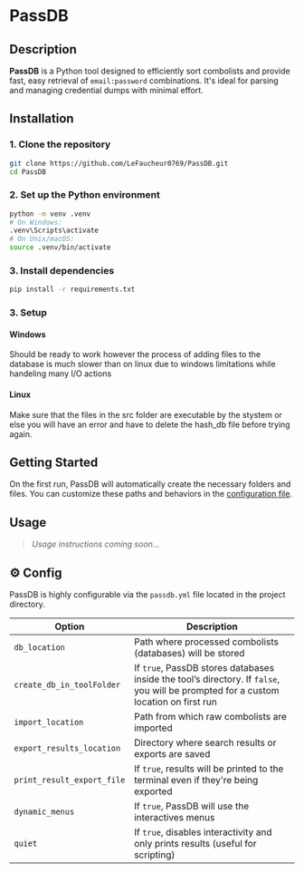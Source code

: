 # PassDB

##  Description

**PassDB** is a Python tool designed to efficiently sort combolists and provide fast, easy retrieval of `email:password` combinations. It's ideal for parsing and managing credential dumps with minimal effort.

##  Installation

### 1. Clone the repository

```bash
git clone https://github.com/LeFaucheur0769/PassDB.git
cd PassDB
```

### 2. Set up the Python environment

```bash
python -m venv .venv
# On Windows:
.venv\Scripts\activate
# On Unix/macOS:
source .venv/bin/activate
```

### 3. Install dependencies

```bash
pip install -r requirements.txt
```
### 3. Setup

#### Windows

Should be ready to work however the process of adding files to the database is much slower than on linux due to windows limitations while handeling many I/O actions

#### Linux

Make sure that the files in the src folder are executable by the stystem or else you will have an error and have to delete the hash_db file before trying again.

##  Getting Started

On the first run, PassDB will automatically create the necessary folders and files.
You can customize these paths and behaviors in the [configuration file](#gear-config).

##  Usage

> *Usage instructions coming soon...*

## ⚙ Config

PassDB is highly configurable via the `passdb.yml` file located in the project directory.

| Option                     | Description                                                                                                                         |
| -------------------------- | ----------------------------------------------------------------------------------------------------------------------------------- |
| `db_location`              | Path where processed combolists (databases) will be stored                                                                          |
| `create_db_in_toolFolder`  | If `true`, PassDB stores databases inside the tool’s directory. If `false`, you will be prompted for a custom location on first run |
| `import_location`          | Path from which raw combolists are imported                                                                                         |
| `export_results_location`  | Directory where search results or exports are saved                                                                                 |
| `print_result_export_file` | If `true`, results will be printed to the terminal even if they're being exported                                                   |
|`dynamic_menus`             | If `true`, PassDB will use the interactives menus
| `quiet`                    | If `true`, disables interactivity and only prints results (useful for scripting)                                                    |



